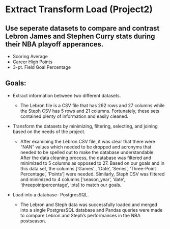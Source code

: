 # Extract Transform Load (Project2)
  ## Use seperate datasets to compare and contrast Lebron James and Stephen Curry stats during their NBA playoff apperances.
  * Scoring Average
  * Career High Points
  * 3-pt. Field Goal Percentage

## Goals:
  * Extract information between two different datasets.
    - The Lebron file is a CSV file that has 262 rows and 27 columns while the Steph CSV has 5 rows and 21 columns. Fortunately, these sets contained plenty of information and easily cleaned.    
    
  * Transform the datasets by minimizing, filtering, selecting, and joining based on the needs of the project.
    - After examining the Lebron CSV file, it was clear that there were “NAN” values which needed to be dropped and acronyms that needed to be spelled out to make the database understandable.  After the data cleaning process, the database was filtered and  minimized to 5 columns as opposed to 27. Based on our goals and in this data set, the columns [‘Games’ , ‘Date’, ‘Series’, ‘Three-Point Percentage’, ‘Points’] were needed. Similarly, Steph CSV was filtered and minimized to 4 columns [‘season_year’, ‘date’, ‘threepointpercentage’, ‘pts] to match our goals.

  * Load into a database- PostgresSQL.
    - The Lebron and Steph data was successfully loaded and merged into a single PostgresSQL database and Pandas queries were made to compare Lebron and Steph’s performances in the NBA postseason.
